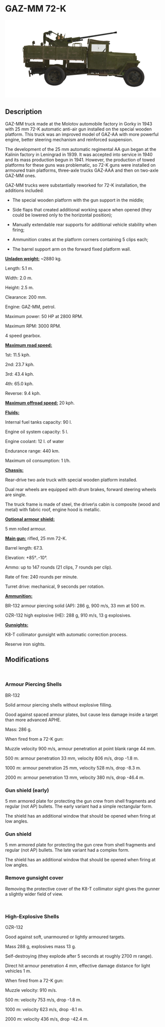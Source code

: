 # GAZ-MM 72-K
  

  
![_gaz-mm-72k](../images/_gaz-mm-72k.png)
  

  
## Description
  

  
GAZ-MM truck made at the Molotov automobile factory in Gorky in 1943 with 25 mm 72-K automatic anti-air gun installed on the special wooden platform. This truck was an improved model of GAZ-AA with more powerful engine, better steering mechanism and reinforced suspension.
  

  
The development of the 25 mm automatic regimental AA gun began at the Kalinin factory in Leningrad in 1939. It was accepted into service in 1940 and its mass production begun in 1941. However, the production of towed platforms for these guns was problematic, so 72-K guns were installed on armoured train platforms, three-axle trucks GAZ-AAA and then on two-axle GAZ-MM ones.
  

  
GAZ-MM trucks were substantially reworked for 72-K installation, the additions included:
  
- The special wooden platform with the gun support in the middle;
  
- Side flaps that created additional working space when opened (they could be lowered only to the horizontal position);
  
- Manually extendable rear supports for additional vehicle stability when firing;
  
- Ammunition crates at the platform corners containing 5 clips each;
  
- The barrel support arm on the forward fixed platform wall.
  

  
<b><u>Unladen weight:</u></b> ~2880 kg.
  
Length: 5.1 m.
  
Width: 2.0 m.
  
Height: 2.5 m.
  
Clearance: 200 mm.
  

  
Engine: GAZ-MM, petrol.
  
Maximum power: 50 HP at 2800 RPM.
  
Maximum RPM: 3000 RPM.
  
4 speed gearbox.
  

  
<b><u>Maximum road speed:</u></b>
  
1st: 11.5 kph.
  
2nd: 23.7 kph.
  
3rd: 43.4 kph.
  
4th: 65.0 kph.
  
Reverse: 9.4 kph.
  

  
<b><u>Maximum offroad speed:</u></b> 20 kph.
  

  
<b><u>Fluids:</u></b>
  
Internal fuel tanks capacity: 90 l.
  
Engine oil system capacity: 5 l.
  
Engine coolant: 12 l. of water
  
Endurance range: 440 km.
  
Maximum oil consumption: 1 l/h.
  

  
<b><u>Chassis:</u></b>
  
Rear-drive two axle truck with special wooden platform installed.
  
Dual rear wheels are equipped with drum brakes, forward steering wheels are single.
  
The truck frame is made of steel, the driver\s cabin is composite (wood and metal) with fabric roof, engine hood is metallic.
  

  
<b><u>Optional armour shield:</u></b>
  
5 mm rolled armour.
  

  
<b><u>Main gun:</u></b> rifled, 25 mm 72-K.
  
Barrel length: 67.3.
  
Elevation: +85°..-10°.
  
Ammo: up to 147 rounds (21 clips, 7 rounds per clip).
  
Rate of fire: 240 rounds per minute.
  
Turret drive: mechanical, 9 seconds per rotation.
  

  
<b><u>Ammunition: </u></b>
  
BR-132 armour piercing solid (AP): 286 g, 900 m/s, 33 mm at 500 m.
  
OZR-132 high explosive (HE): 288 g, 910 m/s, 13 g explosives.
  

  
<b><u>Gunsights:</u></b>
  
K8-T collimator gunsight with automatic correction process.
  
Reserve iron sights.
  

  

  
## Modifications
  
﻿
  
  
### Armour Piercing Shells
  

  
BR-132
  

  
Solid armour piercing shells without explosive filling.
  
Good against spaced armour plates, but cause less damage inside a target than more advanced APHE.
  

  
Mass: 286 g.
  

  
When fired from a 72-K gun:
  
Muzzle velocity 900 m/s, armour penetration at point blank range 44 mm.
  
500 m: armour penetration 33 mm, velocity 806 m/s, drop -1.8 m.
  
1000 m: armour penetration 25 mm, velocity 528 m/s, drop -8.3 m.
  
2000 m: armour penetration 13 mm, velocity 380 m/s, drop -46.4 m.
  

  
  
### Gun shield (early)
  

  
5 mm armored plate for protecting the gun crew from shell fragments and regular (not AP) bullets. The early variant had a simple rectangular form.
  
The shield has an additional window that should be opened when firing at low angles.
  

  
  
### Gun shield
  

  
5 mm armored plate for protecting the gun crew from shell fragments and regular (not AP) bullets. The late variant had a complex form.
  
The shield has an additional window that should be opened when firing at low angles.
  

  
  
### Remove gunsight cover
  

  
Removing the protective cover of the K8-T collimator sight gives the gunner a slightly wider field of view.
  
﻿
  
  
### High-Explosive Shells
  

  
OZR-132
  

  
Good against soft, unarmoured or lightly armoured targets.
  

  
Mass 288 g, explosives mass 13 g.
  
Self-destroying (they explode after 5 seconds at roughly 2700 m range).
  
Direct hit armour penetration 4 mm, effective damage distance for light vehicles 1 m.
  

  
When fired from a 72-K gun:
  
Muzzle velocity: 910 m/s.
  
500 m: velocity 753 m/s, drop -1.8 m.
  
1000 m: velocity 623 m/s, drop -8.1 m.
  
2000 m: velocity 436 m/s, drop -42.4 m.
  
